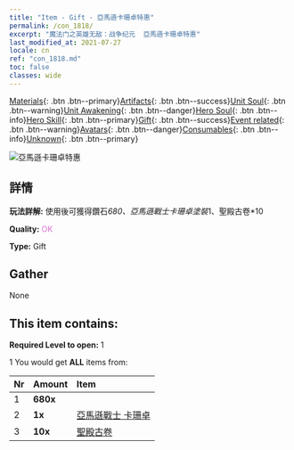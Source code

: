 ```yaml
---
title: "Item - Gift - 亞馬遜卡珊卓特惠"
permalink: /con_1818/
excerpt: "魔法门之英雄无敌：战争纪元  亞馬遜卡珊卓特惠"
last_modified_at: 2021-07-27
locale: cn
ref: "con_1818.md"
toc: false
classes: wide
---
```

 [Materials](/ItemsCN/){: .btn .btn--primary}[Artifacts](/ItemsCN/Artifacts/){: .btn .btn--success}[Unit Soul](/ItemsCN/UnitSoul/){: .btn .btn--warning}[Unit Awakening](/ItemsCN/UnitAwakening/){: .btn .btn--danger}[Hero Soul](/ItemsCN/HeroSoul/){: .btn .btn--info}[Hero Skill](/ItemsCN/HeroSkill/){: .btn .btn--primary}[Gift](/ItemsCN/Gift/){: .btn .btn--success}[Event related](/ItemsCN/Events/){: .btn .btn--warning}[Avatars](/ItemsCN/Avatars/){: .btn .btn--danger}[Consumables](/ItemsCN/Consumables/){: .btn .btn--info}[Unknown](/ItemsCN/Unknown/){: .btn .btn--primary}

 ![亞馬遜卡珊卓特惠](/images/t/i_907440.png)

## 詳情
 **玩法詳解:** 使用後可獲得鑽石*680、亞馬遜戰士卡珊卓塗裝*1、聖殿古卷*10

 **Quality:** <span style="color: #DA70D6">OK</span>

 **Type:** Gift

## Gather

  None

## This item contains:

 **Required Level to open:** 1

 1 You would get **ALL** items  from:

  | Nr | Amount |     Item    |
  |:---|:-------|:------------|
  | 1 |  **680x** | <i class="fas fa-gem"/> |  | 
  | 2 |  **1x** | [亞馬遜戰士 卡珊卓](/cn/Items/con_1082/) |  | 
  | 3 |  **10x** | [聖殿古卷](/cn/Items/con_697/) |  | 
